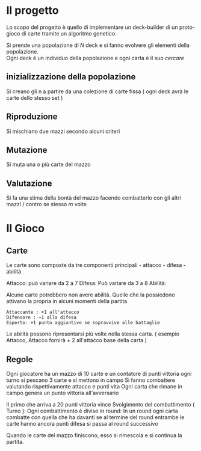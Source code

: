 # Il progetto
Lo scopo del progetto è quello di implementare un deck-builder di un proto-gioco di carte tramite un algoritmo genetico.

Si prende una popolazione di _N_ deck e si fanno evolvere gli elementi della popolazione.\
Ogni deck è un individuo della popolazione e ogni carta è il suo _cercare_

## inizializzazione della popolazione
Si creano gli n a partire da una colezione di carte fissa ( ogni deck avrà le carte dello stesso set )
## Riproduzione
Si mischiano due mazzi secondo alcuni criteri
## Mutazione
Si muta una o più carte del mazzo
## Valutazione
Si fa una stima della bontà del mazzo facendo combatterlo con gli altri mazzi / contro se stesso _m_ volte


#  Il  Gioco
## Carte
Le carte sono composte da tre componenti principali
    - attacco
    - difesa
    - abilità

Attacco:
	può variare da 2 a 7
Difesa:
	Può variare da 3 a 8
Abilità:

Alcune carte potrebbero non avere abilità.
Quelle che la possiedono attivano la propria in alcuni momenti della partita

    Attaccante : +1 all'attacco
    Difensore : +1 alla difesa
    Esperto: +1 punto aggiuntivo se sopravvive alle battaglie
    
Le abilità possono ripresentarsi più volte nella stessa carta. ( esempio Attacco, Attacco fornirà + 2 all'attacco base della carta )

## Regole
Ogni giocatore ha un mazzo di 10 carte e un contatore di punti vittoria ogni turno si pescano 3 carte e si mettono in campo 
Si fanno combattere valutando rispettivamente attacco e punti vita 
Ogni carta che rimane in campo genera un punto vittoria all'avversario

Il primo che arriva a 20 punti vittoria vince
Svolgimento del combattimento ( Turno ): 
Ogni combattimento è diviso in round: 
In un round ogni carta combatte con quella che ha davanti se al termine del round entrambe le carte hanno ancora punti difesa si passa al round successivo

Quando le carte del mazzo finiscono, esso si rimescola e si continua la partita.
